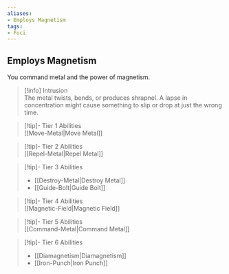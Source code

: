 ```yaml
---
aliases:
- Employs Magnetism
tags:
- Foci
---
```


  
## Employs Magnetism  
You command metal and the power of magnetism.  
 >[!info] Intrusion  
>The metal twists, bends, or produces shrapnel. A lapse in concentration might cause something to slip or drop at just the wrong time.   

>[!tip]- Tier 1 Abilities  
>[[Move-Metal|Move Metal]]  

>[!tip]- Tier 2 Abilities  
>[[Repel-Metal|Repel Metal]]  

>[!tip]- Tier 3 Abilities  
>- [[Destroy-Metal|Destroy Metal]]  
>- [[Guide-Bolt|Guide Bolt]]  

>[!tip]- Tier 4 Abilities  
>[[Magnetic-Field|Magnetic Field]]  

>[!tip]- Tier 5 Abilities  
>[[Command-Metal|Command Metal]]  

>[!tip]- Tier 6 Abilities  
>- [[Diamagnetism|Diamagnetism]]  
>- [[Iron-Punch|Iron Punch]]